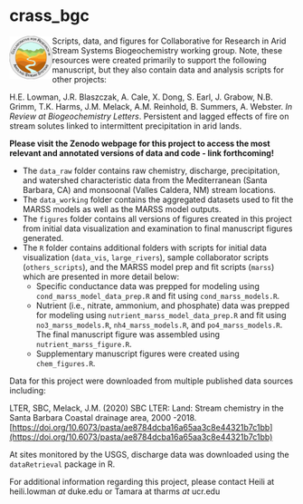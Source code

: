 # crass_bgc

<img align="left" width="15%" src=figures/CRASS_logo.png> 

Scripts, data, and figures for Collaborative for Research in Arid Stream Systems Biogeochemistry working group. Note, these resources were created primarily to support the following manuscript, but they also contain data and analysis scripts for other projects:

H.E. Lowman, J.R. Blaszczak, A. Cale, X. Dong, S. Earl, J. Grabow, N.B. Grimm, T.K. Harms, J.M. Melack, A.M. Reinhold, B. Summers, A. Webster. *In Review at Biogeochemistry Letters*. Persistent and lagged effects of fire on stream solutes linked to intermittent precipitation in arid lands.

**Please visit the Zenodo webpage for this project to access the most relevant and annotated versions of data and code - link forthcoming!**

- The `data_raw` folder contains raw chemistry, discharge, precipitation, and watershed characteristic data from the Mediterranean (Santa Barbara, CA) and monsoonal (Valles Caldera, NM) stream locations.
- The `data_working` folder contains the aggregated datasets used to fit the MARSS models as well as the MARSS model outputs.
- The `figures` folder contains all versions of figures created in this project from initial data visualization and examination to final manuscript figures generated.
- The `R` folder contains additional folders with scripts for initial data visualization (`data_vis`, `large_rivers`), sample collaborator scripts (`others_scripts`), and the MARSS model prep and fit scripts (`marss`) which are presented in more detail below:
  - Specific conductance data was prepped for modeling using `cond_marss_model_data_prep.R` and fit using `cond_marss_models.R`.
  - Nutrient (i.e., nitrate, ammonium, and phosphate) data was prepped for modeling using `nutrient_marss_model_data_prep.R` and fit using `no3_marss_models.R`, `nh4_marss_models.R`, and `po4_marss_models.R`. The final manuscript figure was assembled using `nutrient_marss_figure.R`.
  - Supplementary manuscript figures were created using `chem_figures.R`.
 
Data for this project were downloaded from multiple published data sources including:

LTER, SBC, Melack, J.M. (2020) SBC LTER: Land: Stream chemistry in the Santa Barbara Coastal drainage area, 2000 -2018. [https://doi.org/10.6073/pasta/ae8784dcba16a65aa3c8e44321b7c1bb](https://doi.org/10.6073/pasta/ae8784dcba16a65aa3c8e44321b7c1bb)

At sites monitored by the USGS, discharge data was downloaded using the `dataRetrieval` package in R.

For additional information regarding this project, please contact Heili at heili.lowman _at_ duke.edu or Tamara at tharms _at_ ucr.edu
